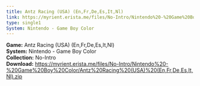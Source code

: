 ```yaml
---
title: Antz Racing (USA) (En,Fr,De,Es,It,Nl)
link: https://myrient.erista.me/files/No-Intro/Nintendo%20-%20Game%20Boy%20Color/Antz%20Racing%20(USA)%20(En,Fr,De,Es,It,Nl).zip
type: single1
System: Nintendo - Game Boy Color
---
```

<b>Game:</b> Antz Racing (USA) (En,Fr,De,Es,It,Nl)<br>
<b>System:</b> Nintendo - Game Boy Color<br>
<b>Collection:</b> No-Intro<br>
<b>Download:</b> https://myrient.erista.me/files/No-Intro/Nintendo%20-%20Game%20Boy%20Color/Antz%20Racing%20(USA)%20(En,Fr,De,Es,It,Nl).zip